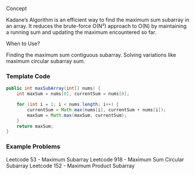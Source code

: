 Concept

Kadane’s Algorithm is an efficient way to find the maximum sum subarray in an array. It reduces the brute-force O(N²) approach to O(N) by maintaining a running sum and updating the maximum encountered so far.

When to Use?

Finding the maximum sum contiguous subarray.
Solving variations like maximum circular subarray sum.
### Template Code

```java
public int maxSubArray(int[] nums) {
    int maxSum = nums[0], currentSum = nums[0];

    for (int i = 1; i < nums.length; i++) {
        currentSum = Math.max(nums[i], currentSum + nums[i]);
        maxSum = Math.max(maxSum, currentSum);
    }
    return maxSum;
}

```

### Example Problems

Leetcode 53 - Maximum Subarray
Leetcode 918 - Maximum Sum Circular Subarray
Leetcode 152 - Maximum Product Subarray
